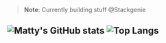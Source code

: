 > **Note**: Currently building stuff @Stackgenie

![Matty's GitHub stats](https://github-readme-stats.vercel.app/api/?username=sleetymattgeorge&show_icons=true&title_color=fff&icon_color=79ff97&text_color=9f9f9f&bg_color=151515)
![Top Langs](https://github-readme-stats.vercel.app/api/top-langs/?username=sleetymattgeorge&layout=compact&show_icons=true&title_color=fff&icon_color=79ff97&text_color=9f9f9f&bg_color=151515)
-----
